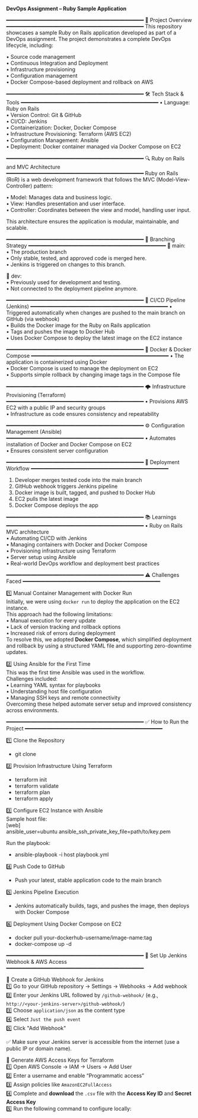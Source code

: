**DevOps Assignment – Ruby Sample Application**

━━━━━━━━━━━━━━━━━━━━━━━━━━━━━━━━━━━━━━━━━━━━
📌 Project Overview
━━━━━━━━━━━━━━━━━━━━━━━━━━━━━━━━━━━━━━━━━━━━
This repository showcases a sample Ruby on Rails application developed as part of a DevOps assignment. 
The project demonstrates a complete DevOps lifecycle, including:

• Source code management  
• Continuous Integration and Deployment  
• Infrastructure provisioning  
• Configuration management  
• Docker Compose-based deployment and rollback on AWS  

━━━━━━━━━━━━━━━━━━━━━━━━━━━━━━━━━━━━━━━━━━━━
🛠 Tech Stack & Tools
━━━━━━━━━━━━━━━━━━━━━━━━━━━━━━━━━━━━━━━━━━━━
• Language: Ruby on Rails  
• Version Control: Git & GitHub  
• CI/CD: Jenkins  
• Containerization: Docker, Docker Compose  
• Infrastructure Provisioning: Terraform (AWS EC2)  
• Configuration Management: Ansible  
• Deployment: Docker container managed via Docker Compose on EC2  

━━━━━━━━━━━━━━━━━━━━━━━━━━━━━━━━━━━━━━━━━━━━
🔍 Ruby on Rails and MVC Architecture
━━━━━━━━━━━━━━━━━━━━━━━━━━━━━━━━━━━━━━━━━━━━
Ruby on Rails (RoR) is a web development framework that follows the MVC (Model-View-Controller) pattern:

• Model: Manages data and business logic.  
• View: Handles presentation and user interface.  
• Controller: Coordinates between the view and model, handling user input.  

This architecture ensures the application is modular, maintainable, and scalable.

━━━━━━━━━━━━━━━━━━━━━━━━━━━━━━━━━━━━━━━━━━━━
🌿 Branching Strategy
━━━━━━━━━━━━━━━━━━━━━━━━━━━━━━━━━━━━━━━━━━━━
🔸 main:  
• The production branch  
• Only stable, tested, and approved code is merged here.  
• Jenkins is triggered on changes to this branch.  

🔸 dev:  
• Previously used for development and testing.  
• Not connected to the deployment pipeline anymore.  

━━━━━━━━━━━━━━━━━━━━━━━━━━━━━━━━━━━━━━━━━━━━
🔁 CI/CD Pipeline (Jenkins)
━━━━━━━━━━━━━━━━━━━━━━━━━━━━━━━━━━━━━━━━━━━━
• Triggered automatically when changes are pushed to the main branch on GitHub (via webhook)  
• Builds the Docker image for the Ruby on Rails application  
• Tags and pushes the image to Docker Hub  
• Uses Docker Compose to deploy the latest image on the EC2 instance  

━━━━━━━━━━━━━━━━━━━━━━━━━━━━━━━━━━━━━━━━━━━━
🐳 Docker & Docker Compose
━━━━━━━━━━━━━━━━━━━━━━━━━━━━━━━━━━━━━━━━━━━━
• The application is containerized using Docker  
• Docker Compose is used to manage the deployment on EC2  
• Supports simple rollback by changing image tags in the Compose file  

━━━━━━━━━━━━━━━━━━━━━━━━━━━━━━━━━━━━━━━━━━━━
🌩 Infrastructure Provisioning (Terraform)
━━━━━━━━━━━━━━━━━━━━━━━━━━━━━━━━━━━━━━━━━━━━
• Provisions AWS EC2 with a public IP and security groups  
• Infrastructure as code ensures consistency and repeatability  

━━━━━━━━━━━━━━━━━━━━━━━━━━━━━━━━━━━━━━━━━━━━
⚙️ Configuration Management (Ansible)
━━━━━━━━━━━━━━━━━━━━━━━━━━━━━━━━━━━━━━━━━━━━
• Automates installation of Docker and Docker Compose on EC2  
• Ensures consistent server configuration  

━━━━━━━━━━━━━━━━━━━━━━━━━━━━━━━━━━━━━━━━━━━━
🚀 Deployment Workflow
━━━━━━━━━━━━━━━━━━━━━━━━━━━━━━━━━━━━━━━━━━━━
1. Developer merges tested code into the main branch  
2. GitHub webhook triggers Jenkins pipeline  
3. Docker image is built, tagged, and pushed to Docker Hub  
4. EC2 pulls the latest image  
5. Docker Compose deploys the app  

━━━━━━━━━━━━━━━━━━━━━━━━━━━━━━━━━━━━━━━━━━━━
📚 Learnings
━━━━━━━━━━━━━━━━━━━━━━━━━━━━━━━━━━━━━━━━━━━━
• Ruby on Rails MVC architecture  
• Automating CI/CD with Jenkins  
• Managing containers with Docker and Docker Compose  
• Provisioning infrastructure using Terraform  
• Server setup using Ansible  
• Real-world DevOps workflow and deployment best practices  


━━━━━━━━━━━━━━━━━━━━━━━━━━━━━━━━━━━━━━━━━━━━
⚠️ Challenges Faced
━━━━━━━━━━━━━━━━━━━━━━━━━━━━━━━━━━━━━━━━━━━━

1️⃣ Manual Container Management with Docker Run  
Initially, we were using `docker run` to deploy the application on the EC2 instance.  
This approach had the following limitations:  
• Manual execution for every update  
• Lack of version tracking and rollback options  
• Increased risk of errors during deployment  
To resolve this, we adopted **Docker Compose**, which simplified deployment and rollback by using a structured YAML file and supporting zero-downtime updates.

2️⃣ Using Ansible for the First Time  
This was the first time Ansible was used in the workflow.  
Challenges included:  
• Learning YAML syntax for playbooks  
• Understanding host file configuration  
• Managing SSH keys and remote connectivity  
Overcoming these helped automate server setup and improved consistency across environments.

━━━━━━━━━━━━━━━━━━━━━━━━━━━━━━━━━━━━━━━━━━━━
✅ How to Run the Project
━━━━━━━━━━━━━━━━━━━━━━━━━━━━━━━━━━━━━━━━━━━━

1️⃣ Clone the Repository  
- git clone <your-repo-url>  

2️⃣ Provision Infrastructure Using Terraform  
- terraform init  
- terraform validate  
- terraform plan  
- terraform apply  

3️⃣ Configure EC2 Instance with Ansible  
Sample host file:  
[web]  
<your-ec2-public-ip> ansible_user=ubuntu ansible_ssh_private_key_file=path/to/key.pem  

Run the playbook:  
- ansible-playbook -i host playbook.yml  

4️⃣ Push Code to GitHub  
- Push your latest, stable application code to the main branch  

5️⃣ Jenkins Pipeline Execution  
- Jenkins automatically builds, tags, and pushes the image, then deploys with Docker Compose  

6️⃣ Deployment Using Docker Compose on EC2  
- docker pull your-dockerhub-username/image-name:tag  
- docker-compose up -d  

━━━━━━━━━━━━━━━━━━━━━━━━━━━━━━━━━━━━━━━━━━━━
🔗 Set Up Jenkins Webhook & AWS Access
━━━━━━━━━━━━━━━━━━━━━━━━━━━━━━━━━━━━━━━━━━━━

📌 Create a GitHub Webhook for Jenkins  
1️⃣ Go to your GitHub repository → Settings → Webhooks → Add webhook  
2️⃣ Enter your Jenkins URL followed by `/github-webhook/` (e.g., `http://<your-jenkins-server>/github-webhook/`)  
3️⃣ Choose `application/json` as the content type  
4️⃣ Select `Just the push event`  
5️⃣ Click "Add Webhook"  

✅ Make sure your Jenkins server is accessible from the internet (use a public IP or domain name).

🔐 Generate AWS Access Keys for Terraform  
1️⃣ Open AWS Console → IAM → Users → Add User  
2️⃣ Enter a username and enable “Programmatic access”  
3️⃣ Assign policies like `AmazonEC2FullAccess`  
4️⃣ Complete and **download** the `.csv` file with the **Access Key ID** and **Secret Access Key**  
5️⃣ Run the following command to configure locally:  
